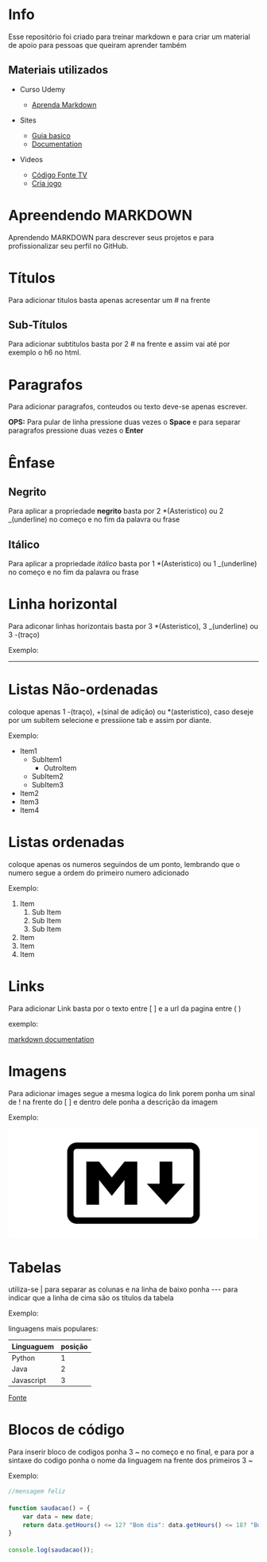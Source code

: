 # Info

Esse repositório foi criado para treinar markdown e para criar um material de apoio para pessoas que queiram aprender também

## Materiais utilizados

* Curso Udemy
    * [Aprenda Markdown](https://www.udemy.com/course/aprenda-markdown/learn/lecture/12217290?start=0#overview)
    
* Sites
    * [Guia basico](https://docs.pipz.com/central-de-ajuda/learning-center/guia-basico-de-markdown#open)
    * [Documentation](https://www.markdownguide.org/basic-syntax/)
* Videos
    * [Código Fonte TV](https://www.youtube.com/watch?v=gFJfyHRKaE0)
    * [Cria jogo](https://www.youtube.com/watch?v=vZaldeUg6D0)

# Apreendendo MARKDOWN

Aprendendo MARKDOWN para descrever seus projetos e para profissionalizar seu perfil no GitHub.

# Títulos

Para adicionar titulos basta apenas acresentar um # na frente

## Sub-Títulos

Para adicionar subtitulos basta por 2 # na frente e assim vai até por exemplo o h6 no html. 

# Paragrafos
Para adicionar paragrafos, conteudos ou texto deve-se apenas escrever.

**OPS:** Para pular de linha pressione duas vezes o **Space** e para separar paragrafos pressione duas vezes o **Enter**

# Ênfase

## Negrito

Para aplicar a propriedade **negrito** basta por 2 *(Asteristico) ou 2 _(underline)  no começo e no fim da palavra ou frase

## Itálico

Para aplicar a propriedade *itálico*  basta por 1 *(Asteristico) ou 1 _(underline)  no começo e no fim da palavra ou frase

# Linha horizontal

Para adiconar linhas horizontais basta por 3 *(Asteristico), 3 _(underline) ou 3 -(traço)

Exemplo:

***

# Listas Não-ordenadas

coloque apenas 1 -(traço), +(sinal de adição) ou *(asteristico), caso deseje por um subitem selecione e pressiione tab e assim por diante.

Exemplo:

* Item1
    * SubItem1
        * OutroItem
    * SubItem2
    * SubItem3
* Item2
* Item3
* Item4

# Listas ordenadas

coloque apenas os numeros seguindos de um ponto, lembrando que o numero segue a ordem do primeiro numero adicionado

Exemplo:

1. Item
    1. Sub Item
    1. Sub Item
    1. Sub Item
1. Item
1. Item
1. Item

# Links

Para adicionar Link basta por o texto entre [ ] e a url da pagina entre ( )

exemplo:

[markdown documentation](https://www.markdownguide.org/basic-syntax/)

# Imagens

Para adicionar images segue a mesma logica do link porem ponha um sinal de ! na frente do [ ] e dentro dele ponha a descrição da imagem

Exemplo:

[![markdown](markdown.png)](https://docs.pipz.com/central-de-ajuda/learning-center/guia-basico-de-markdown#open)

# Tabelas

utiliza-se | para separar as colunas e na linha de baixo ponha --- para indicar que a linha de cima são os títulos da tabela

Exemplo:

linguagens mais populares:

Linguaguem | posição
-----------|--------|
Python | 1
Java | 2
Javascript | 3

[Fonte](http://pypl.github.io/PYPL.html)

# Blocos de código

Para inserir bloco de codigos ponha 3 ~ no começo e no final, e para por a sintaxe do codigo ponha o nome da linguagem na frente dos primeiros 3 ~

Exemplo:
~~~js
//mensagem feliz

function saudacao() = {
    var data = new date;
    return data.getHours() <= 12? "Bom dia": data.getHours() <= 18? "Boa tarde": "Boa noite";
}

console.log(saudacao());

~~~





